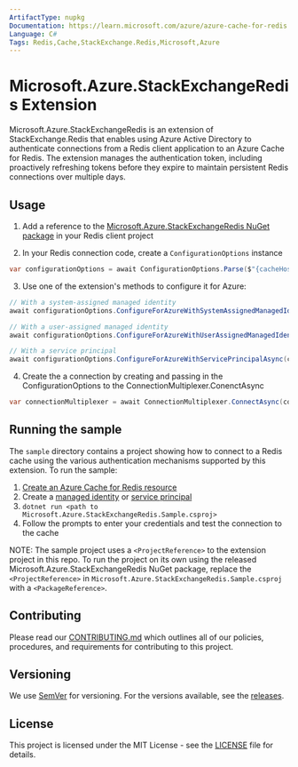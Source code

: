 ```yaml
---
ArtifactType: nupkg
Documentation: https://learn.microsoft.com/azure/azure-cache-for-redis
Language: C#
Tags: Redis,Cache,StackExchange.Redis,Microsoft,Azure
---
```


# Microsoft.Azure.StackExchangeRedis Extension
Microsoft.Azure.StackExchangeRedis is an extension of StackExchange.Redis that enables using Azure Active Directory to authenticate connections from a Redis client application to an Azure Cache for Redis. The extension manages the authentication token, including proactively refreshing tokens before they expire to maintain persistent Redis connections over multiple  days.

## Usage
1. Add a reference to the [Microsoft.Azure.StackExchangeRedis NuGet package](https://www.nuget.org/packages/Microsoft.Azure.StackExchangeRedis) in your Redis client project

2. In your Redis connection code, create a `ConfigurationOptions` instance
```csharp
var configurationOptions = await ConfigurationOptions.Parse($"{cacheHostName}:6380");
```

3. Use one of the extension's methods to configure it for Azure:
```csharp
// With a system-assigned managed identity
await configurationOptions.ConfigureForAzureWithSystemAssignedManagedIdentityAsync(principalId);

// With a user-assigned managed identity
await configurationOptions.ConfigureForAzureWithUserAssignedManagedIdentityAsync(managedIdentityClientId, principalId);

// With a service principal
await configurationOptions.ConfigureForAzureWithServicePrincipalAsync(clientId, principalId, tenantId, secret);
```

4. Create the a connection by creating and passing in the ConfigurationOptions to the ConnectionMultiplexer.ConenctAsync
```csharp
var connectionMultiplexer = await ConnectionMultiplexer.ConnectAsync(configurationOptions);
```

## Running the sample
The `sample` directory contains a project showing how to connect to a Redis cache using the various authentication mechanisms supported by this extension. To run the sample: 
1. [Create an Azure Cache for Redis resource](https://learn.microsoft.com/azure/azure-cache-for-redis/quickstart-create-redis)
1. Create a [managed identity](https://learn.microsoft.com/azure/active-directory/managed-identities-azure-resources/qs-configure-cli-windows-vm#code-try-10) or [service principal](https://learn.microsoft.com/azure/active-directory/develop/howto-create-service-principal-portal)
1. `dotnet run <path to Microsoft.Azure.StackExchangeRedis.Sample.csproj>`
1. Follow the prompts to enter your credentials and test the connection to the cache

NOTE: The sample project uses a `<ProjectReference>` to the extension project in this repo. To run the project on its own using the released Microsoft.Azure.StackExchangeRedis NuGet package, replace the `<ProjectReference>` in `Microsoft.Azure.StackExchangeRedis.Sample.csproj` with a `<PackageReference>`.

## Contributing
Please read our [CONTRIBUTING.md](CONTRIBUTING.md) which outlines all of our policies, procedures, and requirements for contributing to this project.

## Versioning
We use [SemVer](https://semver.org/) for versioning. For the versions available, see the [releases](https://github.com/Azure/Microsoft.Azure.StackExchangeRedis/releases).

## License
This project is licensed under the MIT License - see the [LICENSE](LICENSE) file for details.